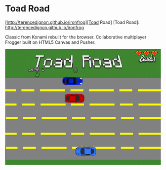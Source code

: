 # Toad Road

[http://terencedignon.github.io/ironfrog][Toad Road]
[Toad Road]: http://terencedignon.github.io/ironfrog

Classic from Konami rebuilt for the browser.  Collaborative multiplayer Frogger built on HTML5 Canvas and Pusher.

![screenshot]

[screenshot]: ./screenshot.png
